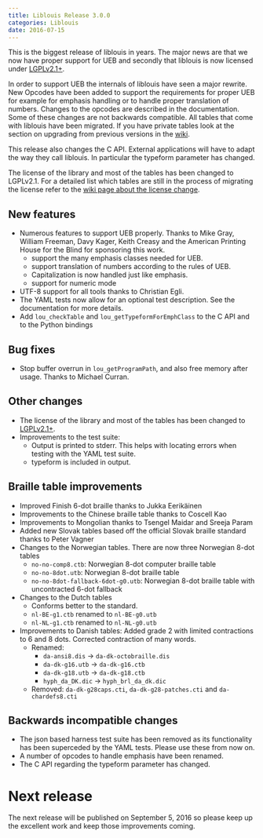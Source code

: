 ```yaml
---
title: Liblouis Release 3.0.0
categories: Liblouis
date: 2016-07-15
---
```


This is the biggest release of liblouis in years. The major news are
that we now have proper support for UEB and secondly that liblouis is
now licensed under
[LGPLv2.1+](https://www.gnu.org/licenses/old-licenses/lgpl-2.1.html).

In order to support UEB the internals of liblouis have seen a major
rewrite. New Opcodes have been added to support the requirements for
proper UEB for example for emphasis handling or to handle proper
translation of numbers. Changes to the opcodes are described in the
documentation. Some of these changes are not backwards compatible. All
tables that come with liblouis have been migrated. If you have private
tables look at the section on upgrading from previous versions in the
[wiki](https://github.com/liblouis/liblouis/wiki/Emphasis-Opcodes#upgrade-from-previous-versions).

This release also changes the C API. External applications will have
to adapt the way they call liblouis. In particular the typeform
parameter has changed.

The license of the library and most of the tables has been changed to
LGPLv2.1. For a detailed list which tables are still in the process of
migrating the license refer to the
[wiki page about the license change](https://github.com/liblouis/liblouis/wiki/Licensing-of-liblouis-tables).

## New features

-   Numerous features to support UEB properly. Thanks to Mike Gray,
    William Freeman, Davy Kager, Keith Creasy and the American Printing
    House for the Blind for sponsoring this work.
    -   support the many emphasis classes needed for UEB.
    -   support translation of numbers according to the rules of UEB.
    -   Capitalization is now handled just like emphasis.
    -   support for numeric mode
-   UTF-8 support for all tools thanks to Christian Egli.
-   The YAML tests now allow for an optional test description. See the
    documentation for more details.
-   Add `lou_checkTable` and `lou_getTypeformForEmphClass` to the C API
    and to the Python bindings

## Bug fixes

-   Stop buffer overrun in `lou_getProgramPath`, and also free memory
    after usage. Thanks to Michael Curran.

## Other changes

-   The license of the library and most of the tables has been changed
    to [LGPLv2.1+](https://www.gnu.org/licenses/old-licenses/lgpl-2.1.html).
-   Improvements to the test suite:
    -   Output is printed to stderr. This helps with locating errors when
        testing with the YAML test suite.
    -   typeform is included in output.

## Braille table improvements

-   Improved Finish 6-dot braille thanks to Jukka Eerikäinen
-   Improvements to the Chinese braille table thanks to Coscell Kao
-   Improvements to Mongolian thanks to Tsengel Maidar and Sreeja Param
-   Added new Slovak tables based off the official Slovak braille
    standard thanks to Peter Vagner
-   Changes to the Norwegian tables. There are now three Norwegian 8-dot
    tables
    -   `no-no-comp8.ctb`: Norwegian 8-dot computer braille table
    -   `no-no-8dot.utb`: Norwegian 8-dot braille table
    -   `no-no-8dot-fallback-6dot-g0.utb`: Norwegian 8-dot braille table
        with uncontracted 6-dot fallback
-   Changes to the Dutch tables
    -   Conforms better to the standard.
    -   `nl-BE-g1.ctb` renamed to `nl-BE-g0.utb`
    -   `nl-NL-g1.ctb` renamed to `nl-NL-g0.utb`
-   Improvements to Danish tables: Added grade 2 with limited
    contractions to 6 and 8 dots. Corrected contraction of many words.
    -   Renamed:
        -   `da-ansi8.dis` -> `da-dk-octobraille.dis`
        -   `da-dk-g16.utb` -> `da-dk-g16.ctb`
        -   `da-dk-g18.utb` -> `da-dk-g18.ctb`
        -   `hyph_da_DK.dic` -> `hyph_brl_da_dk.dic`
    -   Removed: `da-dk-g28caps.cti`, `da-dk-g28-patches.cti` and
        `da-chardefs8.cti`

## Backwards incompatible changes

-   The json based harness test suite has been removed as its
    functionality has been superceded by the YAML tests. Please use
    these from now on.
-   A number of opcodes to handle emphasis have been renamed.
-   The C API regarding the typeform parameter has changed.

# Next release

The next release will be published on September 5, 2016 so please keep
up the excellent work and keep those improvements coming.

